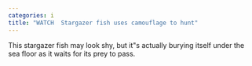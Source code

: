 ```yaml
---
categories: i
title: "WATCH  Stargazer fish uses camouflage to hunt"
---
```

This stargazer fish may look shy, but it"s actually burying itself under the sea floor as it waits for its prey to pass.
